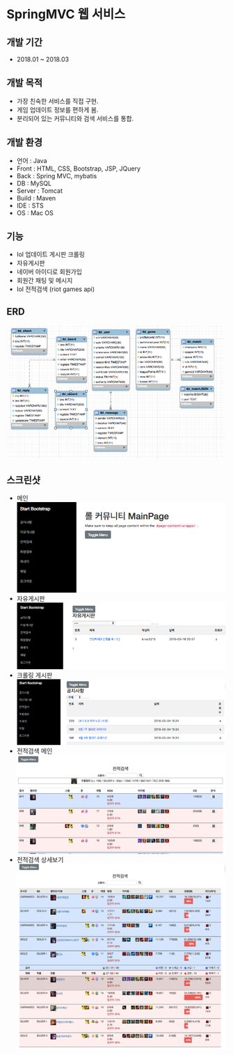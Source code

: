 # SpringMVC 웹 서비스

## 개발 기간
* 2018.01 ~ 2018.03

## 개발 목적
* 가장 친숙한 서비스를 직접 구현.
* 게임 업데이트 정보를 편하게 봄. 
* 분리되어 있는 커뮤니티와 검색 서비스를 통합.

## 개발 환경
* 언어 : Java
* Front : HTML, CSS, Bootstrap, JSP, JQuery
* Back : Spring MVC, mybatis
* DB : MySQL
* Server : Tomcat
* Build : Maven
* IDE : STS
* OS : Mac OS 

## 기능
* lol 업데이트 게시판 크롤링
* 자유게시판
* 네이버 아이디로 회원가입
* 회원간 채팅 및 메시지
* lol 전적검색 (riot games api)

## ERD
<img src = "./img/ERD.png" ></img>

## 스크린샷
* 메인<br>
<img src = "./img/mvc 메인.png" ></img>
* 자유게시판<br>
<img src = "./img/mvc 자유게시판.png" ></img>
* 크롤링 게시판<br>
<img src = "./img/mvc crawling 게시판.png" ></img>
* 전적검색 메인<br>
<img src = "./img/1차 전적 검색 메인.png" ></img>
* 전적검색 상세보기<br>
<img src = "./img/1차 전적 검색 상세 분석.png" ></img>
